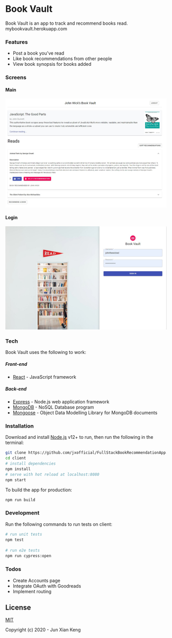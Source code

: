 # Book Vault

Book Vault is an app to track and recommend books read.
<br /> 
mybookvault.herokuapp.com

### Features
  - Post a book you've read 
  - Like book recommendations from other people
  - View book synopsis for books added

### Screens
#### Main 
![Main Page](/images/main.jpg)

#### Login
![LoginPage](/images/login.jpg)

### Tech
Book Vault uses the following to work:
##### Front-end
* [React] - JavaScript framework

##### Back-end
* [Express] - Node.js web application framework
* [MongoDB] - NoSQL Database program
* [Mongoose] - Object Data Modelling Library for MongoDB documents

### Installation

Download and install [Node.js](https://docs.npmjs.com/getting-started/installing-node) v12+ to run, then run the following in the terminal:

```sh
git clone https://github.com/jxofficial/FullStackBookRecommendationApp.git
cd client
# install dependencies
npm install
# serve with hot reload at localhost:8080
npm start
```

To build the app for production:

```sh
npm run build
```

### Development

Run the following commands to run tests on client:
```sh
# run unit tests
npm test 

# run e2e tests
npm run cypress:open

```

### Todos

 - Create Accounts page
 - Integrate OAuth with Goodreads
 - Implement routing

License
----

[MIT](http://opensource.org/licenses/MIT)

Copyright (c) 2020 - Jun Xian Keng

[//]: # (These are reference links used in the body of this note and get stripped out when the markdown processor does its job. There is no need to format nicely because it shouldn't be seen. Thanks SO - http://stackoverflow.com/questions/4823468/store-comments-in-markdown-syntax)

   
   [React]: <https://reactjs.org/>
   [Express]: <https://expressjs.com/>
   [MongoDB]: <https://www.mongodb.com/>
   [Mongoose]: <https://mongoosejs.com/>
   [Node.js]: <https://nodejs.org/en/>